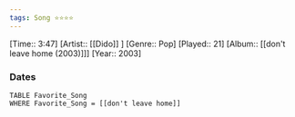 ```yaml
---
tags: Song ⭐⭐⭐⭐ 
---
```

[Time:: 3:47]
[Artist:: [[Dido]] ]
[Genre:: Pop]
[Played:: 21]
[Album:: [[don't leave home (2003)]]]
[Year:: 2003]
### Dates
````dataview
TABLE Favorite_Song
WHERE Favorite_Song = [[don't leave home]]
````